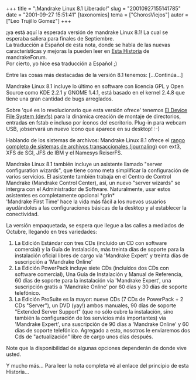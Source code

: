 +++
title = "¡Mandrake Linux 8.1 Liberado!"
slug = "20010927155141785"
date = "2001-09-27 15:51:41"
[taxonomies]
tema = ["ChorosViejos"]
autor = ["Leo Trujillo Gomez"]
+++

¡ya está aquí la esperada versión de mandrake Linux 8.1! La cual se
esperaba saliera para finales de Septiembre.  
La traducción a Español de esta nota, donde se habla de las nuevas
características y mejoras la pueden leer en [Esta
Historia](http://www.mandrakeforum.com/article.php?sid=1228?=es) de
mandrakeForum.  
Por cierto, yo hice esa traducción a Español ;)

Entre las cosas más destacadas de la versión 8.1 tenemos:
\[...Continúa...\]

<!-- more -->
Mandrake Linux 8.1 incluye lo último en software con licencia GPL y Open
Source como KDE 2.2.1 y GNOME 1.4.1, está basado en el kernel 2.4.8 que
tiene una gran cantidad de bugs arreglados.

Sobre 'qué es lo revolucionario que esta versión ofrece' tenemos
<a href="http://www.atnf.csiro.au/~rgooch/linux/docs/devfs.html"
target="links">El Device File System (devfs)</a> para la dinámica
creación de montaje de directorios, entradas en fstab e incluso por
íconos del escritorio. Plug-in para webcam USB, ¡observará un nuevo
ícono que aparece en su desktop! :-)

Hablando de los sistemas de archivos: Mandrake Linux 8.1 ofrece el
<a href="http://mandrakeforum.com/article.php?sid=1212?=en"
target="links">rango completo de sistemas de archivos transaccionales
(journaling)</a> con ext3, XFS de SGI, JFS de IBM y el Namesys ReiserFS.

Mandrake Linux 8.1 también incluye un asistente llamado "server
configuration wizards", que tiene como meta simplificar la configuración
de varios servicios. El asistente también trabaja en el Centro de
Control Mandrake (Mandrake Control Center), así, un nuevo "server
wizards" se intergra con el Administrador de Software. Naturalmente,
usar estos asistentes es completamente opcional \*grin\*  
'Mandrake First Time' hace la vida más fácil a los nuevos usuarios
ayudándoles a las configuraciones básicas de la desktop y al establecer
la conectividad.

La versión empaquetada, se espera que llegue a las calles a mediados de
Octubre, llegando en tres variedades:

1.  La Edición Estándar con tres CDs (incluído un CD con software
    comercial) y la Guía de Instalación, más treinta días de soporte
    para la instalación oficial libres de cargo vía 'Mandrake Expert' y
    treinta días de suscripción a 'Mandrake Online'
2.  La Edición PowerPack incluye siete CDs (incluídos dos CDs con
    software comercial), Una Guía de Instalación y Manual de Referencia,
    60 días de soporte para la instalación vía 'Mandrake Expert', una
    suscripción gratis a 'Mandrake Online' por 60 días y 30 días de
    soporte telefónico.
3.  La Edición ProSuite es la mayor: nueve CDs (7 CDs de PowerPack + 2
    CDs "Server"), un DVD (yay!) ambos manuales, 90 días de soporte
    "Extended Server Support" (que no sólo cubre la instalación, sino
    también la configuración de los servicios más importantes) vía
    'Mandrake Expert', una suscripción de 90 días a 'Mandrake Online' y
    60 dias de soporte telefónico. Agregado a esto, nosotros le
    enviaremos dos Cds de "actualización" libre de cargo unos días
    después.

Note que la disponibilidad de algunas opciones dependerán de donde vive
usted.

Y mucho más... Para leer la nota completa vé al enlace del principio de
esta Historia...

